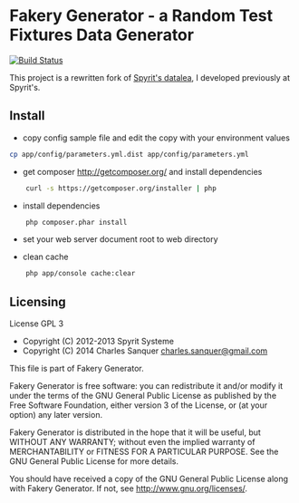 Fakery Generator - a Random Test Fixtures Data Generator
========================================================

[![Build Status](https://travis-ci.org/csanquer/fakery-generator.png?branch=master)](https://travis-ci.org/csanquer/fakery-generator)

This project is a rewritten fork of [Spyrit's datalea](https://github.com/spyrit/datalea), I developed previously at Spyrit's.

Install
-------

* copy config sample file and edit the copy with your environment values

```bash
cp app/config/parameters.yml.dist app/config/parameters.yml
```

* get composer http://getcomposer.org/ and install dependencies

```bash
    curl -s https://getcomposer.org/installer | php
```

* install dependencies
    
```bash
    php composer.phar install
```

* set your web server document root to web directory

* clean cache

```bash
    php app/console cache:clear
```

Licensing
---------

License GPL 3

* Copyright (C) 2012-2013 Spyrit Systeme
* Copyright (C) 2014      Charles Sanquer <charles.sanquer@gmail.com>

This file is part of Fakery Generator.

Fakery Generator is free software: you can redistribute it and/or modify
it under the terms of the GNU General Public License as published by
the Free Software Foundation, either version 3 of the License, or
(at your option) any later version.

Fakery Generator is distributed in the hope that it will be useful,
but WITHOUT ANY WARRANTY; without even the implied warranty of
MERCHANTABILITY or FITNESS FOR A PARTICULAR PURPOSE.  See the
GNU General Public License for more details.

You should have received a copy of the GNU General Public License
along with Fakery Generator.  If not, see <http://www.gnu.org/licenses/>.

